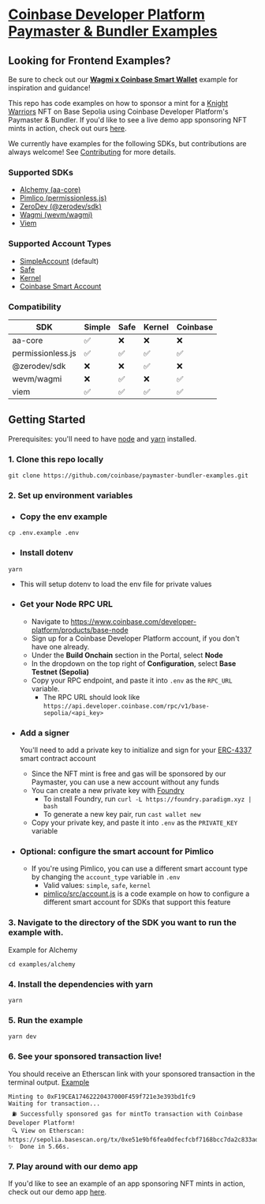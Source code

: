 # [Coinbase Developer Platform Paymaster & Bundler Examples](https://github.com/coinbase/paymaster-bundler-examples)

## Looking for Frontend Examples?

Be sure to check out our **[Wagmi x Coinbase Smart Wallet](https://github.com/coinbase/paymaster-bundler-examples/tree/master/examples/wagmi)** example for inspiration and guidance!

This repo has code examples on how to sponsor a mint for a [Knight Warriors](https://sepolia.basescan.org/token/0x66519fcaee1ed65bc9e0acc25ccd900668d3ed49) NFT on Base Sepolia using Coinbase Developer Platform's Paymaster & Bundler. If you'd like to see a live demo app sponsoring NFT mints in action, check out ours [here](https://buildonchainapps.xyz/paymaster-bundler).

We currently have examples for the following SDKs, but contributions are always welcome! See [Contributing](https://github.com/coinbase/paymaster-bundler-examples/blob/master/CONTRIBUTING.md) for more details.

### Supported SDKs

- [Alchemy (aa-core)](https://github.com/coinbase/paymaster-bundler-examples/tree/master/examples/alchemy)
- [Pimlico (permissionless.js)](https://github.com/coinbase/paymaster-bundler-examples/tree/master/examples/pimlico)
- [ZeroDev (@zerodev/sdk)](https://github.com/coinbase/paymaster-bundler-examples/tree/master/examples/zerodev)
- [Wagmi (wevm/wagmi)](https://github.com/coinbase/paymaster-bundler-examples/tree/master/examples/wagmi)
- [Viem](https://github.com/coinbase/paymaster-bundler-examples/tree/master/examples/viem)

### Supported Account Types

- [SimpleAccount](https://github.com/eth-infinitism/account-abstraction/blob/develop/contracts/samples/SimpleAccount.sol) (default)
- [Safe](https://safe.global/)
- [Kernel](https://github.com/zerodevapp/kernel)
- [Coinbase Smart Account](https://github.com/coinbase/smart-wallet)

### Compatibility

| SDK               | Simple | Safe | Kernel | Coinbase |
| ----------------- | ------ | ---- | ------ | -------- |
| aa-core           | ✅     | ❌   | ❌     | ❌       |
| permissionless.js | ✅     | ✅   | ✅     | ✅       |
| @zerodev/sdk      | ❌     | ❌   | ✅     | ❌       |
| wevm/wagmi        | ❌     | ✅   | ❌     | ✅       |
| viem              | ✅     | ✅   | ✅     | ✅       |

## Getting Started

Prerequisites: you'll need to have [node](https://nodejs.org/en) and [yarn](https://yarnpkg.com/) installed.

### 1. Clone this repo locally

```
git clone https://github.com/coinbase/paymaster-bundler-examples.git
```

### 2. Set up environment variables

- ### Copy the env example

```
cp .env.example .env
```

- ### Install dotenv

```
yarn
```

- This will setup dotenv to load the env file for private values

- ### Get your Node RPC URL

  - Navigate to https://www.coinbase.com/developer-platform/products/base-node
  - Sign up for a Coinbase Developer Platform account, if you don't have one already.
  - Under the **Build Onchain** section in the Portal, select **Node**
  - In the dropdown on the top right of **Configuration**, select **Base Testnet (Sepolia)**
  - Copy your RPC endpoint, and paste it into `.env` as the `RPC_URL` variable.
    - The RPC URL should look like `https://api.developer.coinbase.com/rpc/v1/base-sepolia/<api_key>`

- ### Add a signer

  You'll need to add a private key to initialize and sign for your [ERC-4337](https://www.erc4337.io/) smart contract account

  - Since the NFT mint is free and gas will be sponsored by our Paymaster, you can use a new account without any funds
  - You can create a new private key with [Foundry](https://book.getfoundry.sh/reference/cast/cast-wallet-new)
    - To install Foundry, run `curl -L https://foundry.paradigm.xyz | bash`
    - To generate a new key pair, run `cast wallet new`
  - Copy your private key, and paste it into `.env` as the `PRIVATE_KEY` variable

- ### Optional: configure the smart account for Pimlico

  - If you're using Pimlico, you can use a different smart account type by changing the `account_type` variable in `.env`
    - Valid values: `simple`, `safe`, `kernel`
    - [pimlico/src/account.js](https://github.com/coinbase/paymaster-bundler-examples/blob/master/examples/pimlico/src/account.js) is a code example on how to configure a different smart account for SDKs that support this feature

### 3. Navigate to the directory of the SDK you want to run the example with.

Example for Alchemy

```
cd examples/alchemy
```

### 4. Install the dependencies with yarn

```
yarn
```

### 5. Run the example

```
yarn dev
```

### 6. See your sponsored transaction live!

You should receive an Etherscan link with your sponsored transaction in the terminal output. [Example](https://sepolia.basescan.org/tx/0xe51e9bf6fea0dfecfcbf7168bcc7da2c833ad0dcac5651940953a89857674885)

```
Minting to 0xF19CEA17462220437000F459f721e3e393bd1fc9
Waiting for transaction...
 ⛽ Successfully sponsored gas for mintTo transaction with Coinbase Developer Platform!
 🔍 View on Etherscan: https://sepolia.basescan.org/tx/0xe51e9bf6fea0dfecfcbf7168bcc7da2c833ad0dcac5651940953a89857674885
✨  Done in 5.66s.
```

### 7. Play around with our demo app

If you'd like to see an example of an app sponsoring NFT mints in action, check out our demo app [here](https://buildonchainapps.xyz/paymaster-bundler).
